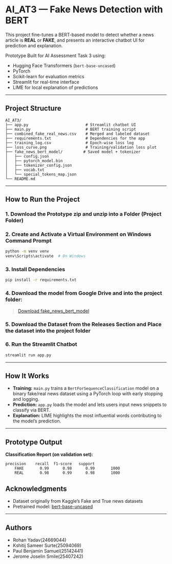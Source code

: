 # AI_AT3 — Fake News Detection with BERT

This project fine-tunes a BERT-based model to detect whether a news article is **REAL** or **FAKE**, and presents an interactive chatbot UI for prediction and explanation.

Prototype Built for AI Assessment Task 3 using:
- Hugging Face Transformers (`bert-base-uncased`)
- PyTorch
- Scikit-learn for evaluation metrics
- Streamlit for real-time interface
- LIME for local explanation of predictions

---

## Project Structure

```
AI_AT3/
├── app.py                         # Streamlit chatbot UI
├── main.py                        # BERT training script
├── combined_fake_real_news.csv    # Merged and labeled dataset
├── requirements.txt               # Dependencies for the app
├── training_log.csv               # Epoch-wise loss log
├── loss_curve.png                 # Training/validation loss plot
├── fake_news_bert_model/         # Saved model + tokenizer
│   ├── config.json
│   ├── pytorch_model.bin
│   ├── tokenizer_config.json
│   ├── vocab.txt
│   └── special_tokens_map.json
└── README.md
```

---

## How to Run the Project

### 1. Download the Prototype zip and unzip into a Folder (Project Folder)

### 2. Create and Activate a Virtual Environment on Windows Command Prompt

```bash
python -m venv venv
venv\Scripts\activate  # On Windows
```

### 3. Install Dependencies

```bash
pip install -r requirements.txt
```
### 4. **Download the model** from Google Drive and into the project folder:
   >   [Download fake_news_bert_model](https://drive.google.com/drive/folders/1n-59tXFuxOSjFESM8q50yhlgKWG8VPs-?usp=drive_link)

### 5. Download the Dataset from the Releases Section and Place the dataset into the project folder

### 6. Run the Streamlit Chatbot

```bash
streamlit run app.py
```

---

## How It Works

- **Training:** `main.py` trains a `BertForSequenceClassification` model on a binary fake/real news dataset using a PyTorch loop with early stopping and logging.
- **Prediction:** `app.py` loads the model and lets users input news snippets to classify via BERT.
- **Explanation:** LIME highlights the most influential words contributing to the model’s prediction.

---

## Prototype Output

**Classification Report (on validation set):**

```
precision    recall  f1-score   support
    FAKE       0.99      0.98      0.99       1000
    REAL       0.98      0.99      0.98       1000
```

## Acknowledgments

- Dataset originally from Kaggle’s Fake and True news datasets
- Pretrained model: [bert-base-uncased](https://huggingface.co/bert-base-uncased)

---

## Authors
- Rohan Yadav(24669044)
- Kshitij Sameer Surte(25094069)
- Paul Benjamin Samuel(25142441)
- Jerome Joselin Smile(25407242)
